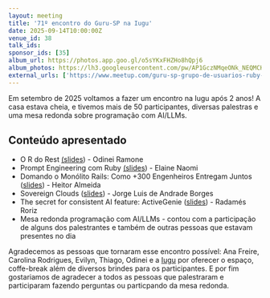 ```yaml
---
layout: meeting
title: '71º encontro do Guru-SP na Iugu'
date: 2025-09-14T10:00:00Z
venue_id: 38
talk_ids:
sponsor_ids: [35]
album_url: https://photos.app.goo.gl/o5sYKxFHZHo8hQpj6
album_photos: https://lh3.googleusercontent.com/pw/AP1GczNMqeONk_NEQMCHYpfFZw355M72zXmIIm6oUlwW53XM9l0OmekdWAcoxuqoZNWLDjqrEOzilS--RJRL8R6xllL34LE4lnikSVsPYSL4LhZ6iL_5vkH5lorh4AsN7_evAbGxRHaTz-Ni5GIxVvhwcvvndlATriE_CEHK93bCaE47JCIUWLhmv0Fr3h8rUvIoYt4knQlvqyVwJb7sTrCammeg142kEehCCAFao4NgXR3f4j7Lh9ZH37a_ay5A2KecFHGkcf88jE6WnLFm9mLwLIPwv-lWhMP3NTMERcQdWdPpzvYP7iZVM2dBiVwy-XV8dYbvMy46CZDtTXUtbYGC9vatjwd594uqRM54dsLL7qhkb9gD8mXi3DCEsQ2KpKDZx8vbHuDwNL-PeGUbt3sp07aF86mZuGSSy9hrydun6KxHhKJhHWbpbM5azXTvIZY0qMYdH2P1GW52Prs7HdCHHZfpbeoSLVK3G1u1amc8Re3BQcjfhiDtnXDqBBZFXxkQntXIq-guXQdFKzQX-PrlV9BHwcIIQQWf8zDe-_fCB1MKWZ506uND5fESqhAe3_8B_SQ71Byhi_c4_PCMYSPD5Gl06LGSaDed1ygM61cI9pYG4QFnO3JRS7gANYUZbR-qsV-Cffsm1cJFbqJFjiuYHIhjX-lYYr_wspxsAJMXG46AHGQ2XEknaysslSpBSXA655vDZgEfyc1vM06rtrturtWqHtIdYWXrLG5_yissoTWt9IdRLKyUBmsj4OBAKChAhEuGWU8fws9FIi5hF__bbyfeJJPCix9aOQaEXM8tksu5hcoR16uJmQwpi5HO2CBsPReiui16GKqaU5nDbl2cVmZNd5U3SBfQ3c0Cd6Hd5pGiI8kEw3mQ52MdyGK8kdQMm5-jHIhH0GipjuxuZxN8ALxyVz1fB4xfLZIqd9g8X8U0k4vlRbMgyE-E-k_WLh_8Gm7j1_ZnSye0Iw=w2451-h1635-s-no-gm?authuser=0
external_urls: ['https://www.meetup.com/guru-sp-grupo-de-usuarios-ruby-de-sao-paulo/events/310329502', 'https://www.sympla.com.br/evento/71-encontro-do-guru-sp-na-iugu/3061535', 'https://www.youtube.com/watch?v=AREZ8MfABpY']
---
```


Em setembro de 2025 voltamos a fazer um encontro na Iugu após 2 anos! A casa estava cheia, e tivemos mais de 50 participantes, diversas palestras e uma mesa redonda sobre programação com AI/LLMs.

## Conteúdo apresentado
- O R do Rest [(slides](https://speakerdeck.com/odineiramone/o-r-do-rest)) - Odinei Ramone
- Prompt Engineering com Ruby [(slides](https://speakerdeck.com/elainenaomi/guru-sp-prompt-engineering-com-ruby)) - Elaine Naomi
- Domando o Monólito Rails: Como +300 Engenheiros Entregam Juntos ([slides](https://speakerdeck.com/haga/domando-o-monolito-rails-como-plus-300-engenheiros-entregam-juntos)) - Heitor Almeida
- Sovereign Clouds ([slides](https://speakerdeck.com/guru_sp/sovereign-clouds-jorge-borges-guru-sp-71)) - Jorge Luis de Andrade Borges
- The secret for consistent AI feature: ActiveGenie ([slides](https://speakerdeck.com/guru_sp/the-secret-to-consistent-genai-activegenie-dot-ai-radames-roriz)) - Radamés Roriz
- Mesa redonda programação com AI/LLMs - contou com a participação de alguns dos palestrantes e também de outras pessoas que estavam presentes no dia

Agradecemos as pessoas que tornaram esse encontro possível: Ana Freire, Carolina Rodrigues, Evilyn, Thiago, Odinei e a [Iugu](https://iugu.com.br) por oferecer o espaço, coffe-break além de diversos brindes para os participantes. E por fim gostariamos de agradecer a todos as pessoas que palestraram e participaram fazendo perguntas ou particpando da mesa redonda.




